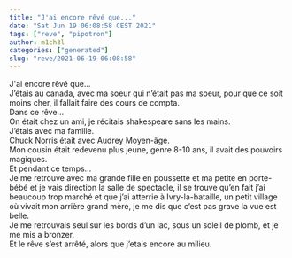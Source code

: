 ```yaml
---
title: "J'ai encore rêvé que..."
date: "Sat Jun 19 06:08:58 CEST 2021"
tags: ["reve", "pipotron"]
author: m1ch3l
categories: ["generated"]
slug: "reve/2021-06-19-06:08:58"
---
```


J'ai encore rêvé que...<br>
J’étais au canada, avec ma soeur qui n’était pas ma soeur, pour que ce soit moins cher, il fallait faire des cours de compta.<br>
Dans ce rêve...<br>
On était chez un ami, je récitais shakespeare sans les mains.<br>
J’étais avec ma famille.<br>
Chuck Norris était avec Audrey Moyen-âge.<br>
Mon cousin était redevenu plus jeune, genre 8-10 ans, il avait des pouvoirs magiques.<br>
Et pendant ce temps...<br>
Je me retrouve avec ma grande fille en poussette et ma petite en porte-bébé et je vais direction la salle de spectacle, il se trouve qu’en fait j’ai beaucoup trop marché et que j’ai atterrie à Ivry-la-bataille, un petit village où vivait mon arrière grand mère, je me dis que c’est pas grave la vue est belle.<br>
Je me retrouvais seul sur les bords d’un lac, sous un soleil de plomb, et je me mis a bronzer.<br>
Et le rêve s’est arrêté, alors que j’etais encore au milieu.<br>

